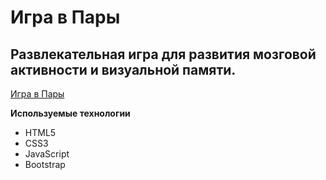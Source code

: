 # Игра в Пары

## Развлекательная игра для развития мозговой активности и визуальной памяти.
[Игра в Пары](https://pintelek.github.io/PairGame/)

**Используемые технологии**
- HTML5
- CSS3
- JavaScript
- Bootstrap
